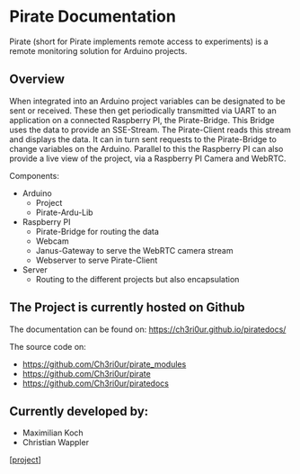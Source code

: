 # Pirate Documentation
Pirate (short for Pirate implements remote access to experiments) is a remote monitoring solution for Arduino projects.

## Overview
When integrated into an Arduino project variables can be designated to be sent or received. These then get periodically transmitted via UART to an application on a connected Raspberry PI, the Pirate-Bridge. This Bridge uses the data to provide an SSE-Stream. The Pirate-Client reads this stream and displays the data. It can in turn sent requests to the Pirate-Bridge to change variables on the Arduino. Parallel to this the Raspberry PI can also provide a live view of the project, via a Raspberry PI Camera and WebRTC.


Components:
- Arduino
	- Project
	- Pirate-Ardu-Lib
- Raspberry PI
	- Pirate-Bridge for routing the data
	- Webcam
	- Janus-Gateway to serve the WebRTC camera stream
	- Webserver to serve Pirate-Client
- Server
	- Routing to the different projects but also encapsulation


## The Project is currently hosted on Github
The documentation can be found on: https://ch3ri0ur.github.io/piratedocs/

The source code on:
- https://github.com/Ch3ri0ur/pirate_modules
- https://github.com/Ch3ri0ur/pirate
- https://github.com/Ch3ri0ur/piratedocs



## Currently developed by:
- Maximilian Koch
- Christian Wappler


[[project]]

[//begin]: # "Autogenerated link references for markdown compatibility"
[project]: project "Project"
[//end]: # "Autogenerated link references"